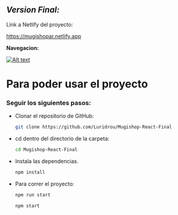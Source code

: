 ## *Version Final:*
Link a Netlify del proyecto: 

https://mugishopar.netlify.app

**Navegacion:**


[![Alt text](https://img.youtube.com/vi/rNyuNy1rn7c/0.jpg)](https://www.youtube.com/watch?v=rNyuNy1rn7c)
# Para poder usar el proyecto

### Seguir los siguientes pasos:

- Clonar el repositorio de GitHub:

  ```bash
  git clone https://github.com/Luridrou/Mugishop-React-Final
  ```

- cd dentro del directorio de la carpeta:
  ```bash
  cd Mugishop-React-Final
  ```

- Instala las dependencias.
  ```bash
  npm install
  ```

- Para correr el proyecto:

  ```bash
  npm run start

  npm start
  ```
